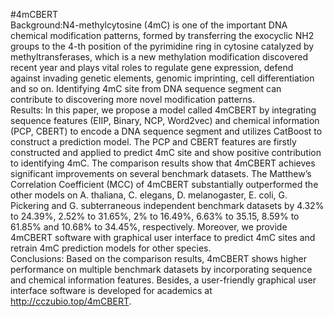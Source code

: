 #4mCBERT  
Background:N4-methylcytosine (4mC) is one of the important DNA chemical modification patterns, formed by transferring the exocyclic NH2 groups to the 4-th position of the pyrimidine ring in cytosine catalyzed by methyltransferases, which is a new methylation modification discovered recent year and plays vital roles to regulate gene expression, defend against invading genetic elements, genomic imprinting, cell differentiation and so on. Identifying 4mC site from DNA sequence segment can contribute to discovering more novel modification patterns.  
Results: In this paper, we propose a model called 4mCBERT by integrating sequence features (EIIP, Binary, NCP, Word2vec) and chemical information (PCP, CBERT) to encode a DNA sequence segment and utilizes CatBoost to construct a prediction model. The PCP and CBERT features are firstly constructed and applied to predict 4mC site and show positive contribution to identifying 4mC. The comparison results show that 4mCBERT achieves significant improvements on several benchmark datasets. The Matthew’s Correlation Coefficient (MCC) of 4mCBERT substantially outperformed the other models on A. thaliana, C. elegans, D. melanogaster, E. coli, G. Pickering and G. subterraneous independent benchmark datasets by 4.32% to 24.39%, 2.52% to 31.65%, 2% to 16.49%, 6.63% to 35.15, 8.59% to 61.85% and 10.68% to 34.45%, respectively. Moreover, we provide 4mCBERT software with graphical user interface to predict 4mC sites and retrain 4mC prediction models for other species.  
Conclusions: Based on the comparison results, 4mCBERT shows higher performance on multiple benchmark datasets by incorporating sequence and chemical information features. Besides, a user-friendly graphical user interface software is developed for academics at http://cczubio.top/4mCBERT. 

